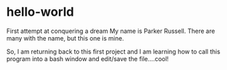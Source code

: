 # hello-world
First attempt at conquering a dream
My name is Parker Russell. There are many with the name, but this one is mine. 


So, I am returning back to this first project and I am learning how to call this program into a bash window and edit/save the file....cool!
